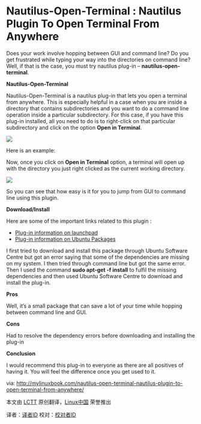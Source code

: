 Nautilus-Open-Terminal : Nautilus Plugin To Open Terminal From Anywhere
================================================================================
Does your work involve hopping between GUI and command line? Do you get frustrated while typing your way into the directories on command line? Well, if that is the case, you must try nautilus plug-in –  **nautilus-open-terminal**.

**Nautilus-Open-Terminal**

Nautilus-Open-Terminal is a nautilus plug-in that lets you open a terminal from anywhere. This is especially helpful in a case when you are inside a directory that contains subdirectories and you want to do a command line operation inside a particular subdirectory.  For this case, if you have this plug-in installed, all you need to do is to right-click on that particular subdirectory and click on the option **Open in Terminal**.

![](http://mylinuxbook.com/wp-content/uploads/2013/09/open-terminal-main.png)

Here is an example:

Now, once you click on **Open in Terminal** option, a terminal will open up with the directory you just right clicked as the current working directory.

![](http://mylinuxbook.com/wp-content/uploads/2013/09/open-terminal-1.png)

So you can see that how easy is it for you to jump from GUI to command line using this plugin.

**Download/Install**

Here are some of the important links related to this plugin :

- [Plug-in information on launchpad](https://launchpad.net/ubuntu/+source/nautilus-open-terminal)
- [Plug-in information on Ubuntu Packages](http://packages.ubuntu.com/lucid/nautilus-open-terminal)

I first tried to download and install this package through Ubuntu Software Centre but got an error saying that some of the dependencies are missing on my system. I then tried through command line but got the same error. Then I used the command **sudo apt-get -f install** to fulfil the missing dependencies and then used Ubuntu Software Centre to download and install the plug-in.

**Pros**

Well, it’s a small package that can save a lot of your time while hopping between command line and GUI.

**Cons**

Had to resolve the dependency errors before downloading and installing the plug-in

**Conclusion**

I would recommend this plug-in to everyone as there are all positives of having it. You will feel the difference once you get used to it.

via: http://mylinuxbook.com/nautilus-open-terminal-nautilus-plugin-to-open-terminal-from-anywhere/

本文由 [LCTT][] 原创翻译，[Linux中国][] 荣誉推出

译者：[译者ID][] 校对：[校对者ID][]

[LCTT]:https://github.com/LCTT/TranslateProject
[Linux中国]:http://www.linux.cn/
[译者ID]:http://www.linux.cn/space/译者ID
[校对者ID]:http://www.linux.cn/space/校对者ID

[1]:http://mylinuxbook.com/nautilus-open-terminal-nautilus-plugin-to-open-terminal-from-anywhere/